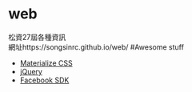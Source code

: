 # web
松資27屆各種資訊<br/>
網址https://songsinrc.github.io/web/
#Awesome stuff
  * [Materialize CSS](http://materializecss.com/)
  * [jQuery](https://jquery.com/)
  * [Facebook SDK](https://developers.facebook.com/)
